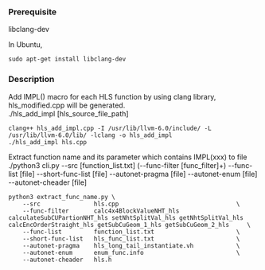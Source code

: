 ### Prerequisite
libclang-dev

In Ubuntu,
```console
sudo apt-get install libclang-dev
```

### Description
Add IMPL() macro for each HLS function by using clang library, hls_modified.cpp will be generated.<br>
./hls_add_impl [hls_source_file_path]

```console
clang++ hls_add_impl.cpp -I /usr/lib/llvm-6.0/include/ -L /usr/lib/llvm-6.0/lib/ -lclang -o hls_add_impl
./hls_add_impl hls.cpp
```

Extract function name and its parameter which contains IMPL(xxx) to file<br>
./python3 cli.py --src [function_list.txt] (--func-filter [func_filter]+) --func-list [file] --short-func-list [file] --autonet-pragma [file] --autonet-enum [file] --autonet-cheader [file]

```console
python3 extract_func_name.py \
    --src               hls.cpp                                 \
    --func-filter       calc4x4BlockValueNHT_hls calculateSubCUPartionNHT_hls setNhtSplitVal_hls getNhtSplitVal_hls calcEncOrderStraight_hls getSubCuGeom_1_hls getSubCuGeom_2_hls     \
    --func-list         function_list.txt                       \
    --short-func-list   hls_func_list.txt                       \
    --autonet-pragma    hls_long_tail_instantiate.vh            \
    --autonet-enum      enum_func.info                          \
    --autonet-cheader   hls.h
```